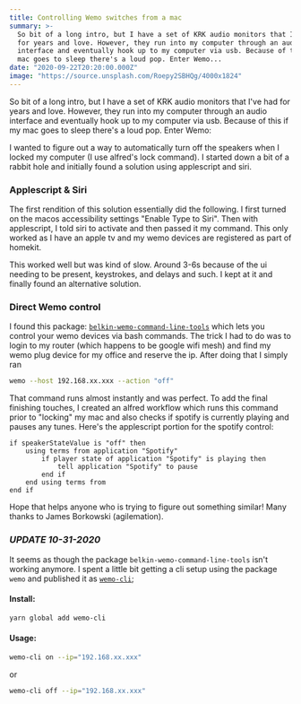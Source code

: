 ```yaml
---
title: Controlling Wemo switches from a mac
summary: >-
  So bit of a long intro, but I have a set of KRK audio monitors that I've had
  for years and love. However, they run into my computer through an audio
  interface and eventually hook up to my computer via usb. Because of this if my
  mac goes to sleep there's a loud pop. Enter Wemo...
date: "2020-09-22T20:20:00.000Z"
image: "https://source.unsplash.com/Roepy2SBHQg/4000x1824"
---
```


So bit of a long intro, but I have a set of KRK audio monitors that I've had for years and love. However, they run into my computer through an audio interface and eventually hook up to my computer via usb. Because of this if my mac goes to sleep there's a loud pop. Enter Wemo:

I wanted to figure out a way to automatically turn off the speakers when I locked my computer (I use alfred's lock command). I started down a bit of a rabbit hole and initially found a solution using applescript and siri.

### Applescript & Siri

The first rendition of this solution essentially did the following. I first turned on the macos accessibility settings "Enable Type to Siri". Then with applescript, I told siri to activate and then passed it my command. This only worked as I have an apple tv and my wemo devices are registered as part of homekit.

This worked well but was kind of slow. Around 3-6s because of the ui needing to be present, keystrokes, and delays and such. I kept at it and finally found an alternative solution.

### Direct Wemo control

I found this package: [`belkin-wemo-command-line-tools`](https://www.npmjs.com/package/belkin-wemo-command-line-tools) which lets you control your wemo devices via bash commands. The trick I had to do was to login to my router (which happens to be google wifi mesh) and find my wemo plug device for my office and reserve the ip. After doing that I simply ran

```bash
wemo --host 192.168.xx.xxx --action "off"
```

That command runs almost instantly and was perfect. To add the final finishing touches, I created an alfred workflow which runs this command prior to "locking" my mac and also checks if spotify is currently playing and pauses any tunes. Here's the applescript portion for the spotify control:

```applescript
if speakerStateValue is "off" then
	using terms from application "Spotify"
		if player state of application "Spotify" is playing then
			tell application "Spotify" to pause
		end if
	end using terms from
end if
```

Hope that helps anyone who is trying to figure out something similar! Many thanks to James Borkowski (agilemation).

### _UPDATE 10-31-2020_

It seems as though the package `belkin-wemo-command-line-tools` isn't working anymore. I spent a little bit getting a cli setup using the package `wemo` and published it as [`wemo-cli`](https://github.com/jonstuebe/wemo-cli);

#### Install:

```bash
yarn global add wemo-cli
```

#### Usage:

```bash
wemo-cli on --ip="192.168.xx.xxx"
```

or

```bash
wemo-cli off --ip="192.168.xx.xxx"
```

